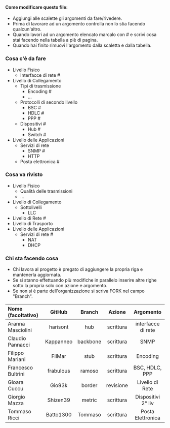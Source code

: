 #### Come modificare questo file:
+ Aggiungi alle scalette gli argomenti da fare/rivedere.
+ Prima di lavorare ad un argomento controlla non lo stia facendo qualcun'altro.
+ Quando lavori ad un argomento elencato marcalo con # e scrivi cosa stai facendo nella tabella a piè di pagina.
+ Quando hai finito rimuovi l'argomento dalla scaletta e dalla tabella.

### Cosa c'è da fare
+ Livello Fisico
  + Interfacce di rete #
+ Livello di Collegamento
  + Tipi di trasmissione
    + Encoding # 
    + ...
  + Protocolli di secondo livello
    + BSC #
    + HDLC #
    + PPP #
  + Dispositivi #
    + Hub #
    + Switch #
+ Livello delle Applicazioni
  + Servizi di rete 
    + SNMP #
    + HTTP
  + Posta elettronica #

### Cosa va rivisto
+ Livello Fisico
  + Qualità delle trasmissioni 
  + ...
+ Livello di Collegamento
  + Sottolivelli
    + LLC
+ Livello di Rete #
+ Livello di Trasporto
+ Livello delle Applicazioni
  + Servizi di rete #
    + NAT
    + DHCP

### Chi sta facendo cosa
+ Chi lavora al progetto è pregato di aggiungere la propria riga e mantenerla aggiornata.
+ Se si stanno effettuando più modifiche in parallelo inserire altre righe sotto la propria solo con azione e argomento.
+ Se non si è parte dell'organizzazione si scriva FORK nel campo "Branch".

| Nome (facoltativo) | GitHub       | Branch   | Azione    | Argomento          |
|:-------------------|:------------:|:--------:|:---------:|:------------------:|
| Aranna Masciolini  | harisont     | hub      | scrittura | interfacce di rete |
| Claudio Pannacci   | Kappanneo    | backbone | scrittura | SNMP               |
| Filippo Mariani    | FilMar       | stub     | scrittura | Encoding           |
| Francesco Bultrini | frabulous    | ramoso   | scrittura | BSC, HDLC, PPP     |
| Gioara Cuccu       | Gio93k       | border   | revisione | Livello di Rete    |
| Giorgio Mazza      | Shizen39     | metric   | scrittura | Dispositivi 2° liv |
| Tommaso Ricci      | Batto1300    | Tommaso  | scrittura | Posta Elettronica  |
